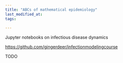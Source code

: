 ```yaml
---
title: "ABCs of mathematical epidemiology"
last_modified_at:
tags:
  
---
```


Jupyter notebooks on infectious disease dynamics

https://github.com/gingerdeer/infectionmodelingcourse

TODO